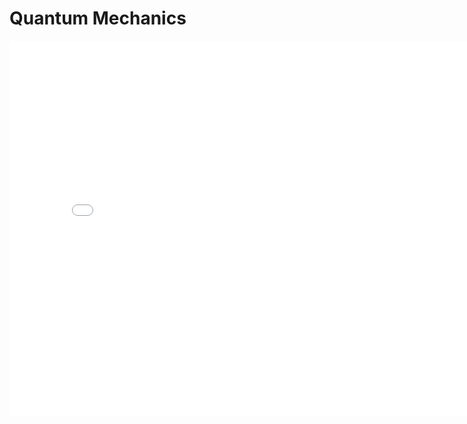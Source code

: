 # Quantum Mechanics

<embed src="quantum_mechanics/two_state_system.pdf" width="800px" height="600px" />

